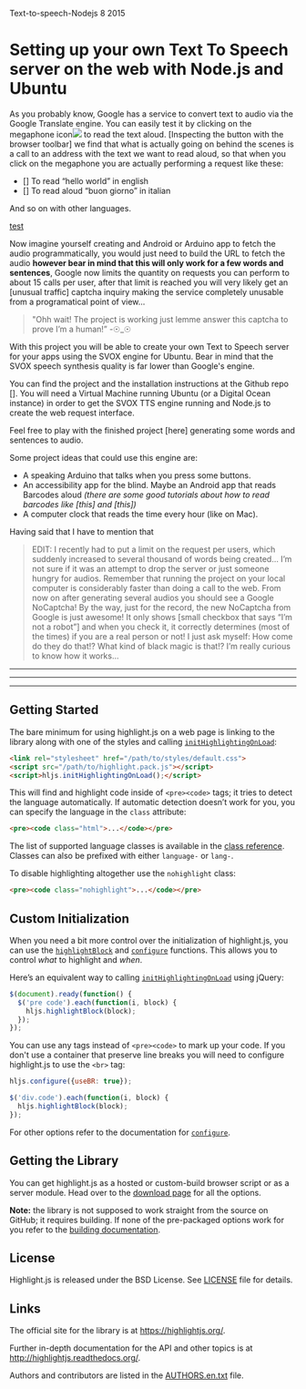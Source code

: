 <permalink>Text-to-speech-Nodejs</permalink>
<month>8</month>
<year>2015</year>

# Setting up your own Text To Speech server on the web with Node.js and Ubuntu

As you probably know, Google has a service to convert text to audio via the Google Translate engine. You can easily test it by clicking on the <a class='mintip'>megaphone icon<span><img src='articles/images/google-tts.png'/></span></a> to read the text aloud. [Inspecting the button with the browser toolbar] we find that what is actually going on behind the scenes is a call to an address with the text we want to read aloud, so that when you click on the megaphone you are actually performing a request like these:



 * [] To read “hello world” in english
 * [] To read aloud “buon giorno” in italian

And so on with other languages.

[test](http://google.com)

Now imagine yourself creating and Android or Arduino app to fetch the audio programmatically, you would just need to build the URL to fetch the audio **however bear in mind that this will only work for a few words and sentences**, Google now limits the quantity on requests you can perform to about 15 calls per user, after that limit is reached you will very likely get an [unusual traffic] captcha inquiry making the service completely unusable from a programatical point of view...

> "Ohh wait! The project is working just lemme answer this captcha to prove I’m a human!”
> -☉_☉

With this project you will be able to create your own Text to Speech server for your apps using the SVOX engine for Ubuntu. Bear in mind that the SVOX speech synthesis quality is far lower than Google's engine.

You can find the project and the installation instructions at the Github repo []. You will need a Virtual Machine running Ubuntu (or a Digital Ocean instance) in order to get the SVOX TTS engine running and Node.js to create the web request interface.

Feel free to play with the finished project [here] generating some words and sentences to audio.

Some project ideas that could use this engine are:
 * A speaking Arduino that talks when you press some buttons.
 * An accessibility app for the blind. Maybe an Android app that reads Barcodes aloud *(there are some good tutorials about how to read barcodes like [this] and [this])*
 * A computer clock that reads the time every hour (like on Mac).

Having said that I have to mention that 

> EDIT: I recently had to put a limit on the request per users, which suddenly increased to several thousand of words being created... I’m not sure if it was an attempt to drop the server or just someone hungry for audios. Remember that running the project on your local computer is considerably faster than doing a call to the web. From now on after generating several audios you should see a Google NoCaptcha! By the way, just for the record, the new NoCaptcha from Google is just awesome! It only shows [small checkbox that says “I’m not a robot”] and when you check it, it correctly determines (most of the times) if you are a real person or not! I just ask myself: How come do they do that!? What kind of black magic is that!? I’m really curious to know how it works...




---
---
---






## Getting Started

The bare minimum for using highlight.js on a web page is linking to the library
along with one of the styles and calling [`initHighlightingOnLoad`][1]:

```html
<link rel="stylesheet" href="/path/to/styles/default.css">
<script src="/path/to/highlight.pack.js"></script>
<script>hljs.initHighlightingOnLoad();</script>
```

This will find and highlight code inside of `<pre><code>` tags; it tries to detect
the language automatically. If automatic detection doesn’t work for you, you can
specify the language in the `class` attribute:

```html
<pre><code class="html">...</code></pre>
```

The list of supported language classes is available in the [class reference][8].
Classes can also be prefixed with either `language-` or `lang-`.

To disable highlighting altogether use the `nohighlight` class:

```html
<pre><code class="nohighlight">...</code></pre>
```

## Custom Initialization

When you need a bit more control over the initialization of
highlight.js, you can use the [`highlightBlock`][2] and [`configure`][3]
functions. This allows you to control *what* to highlight and *when*.

Here’s an equivalent way to calling [`initHighlightingOnLoad`][1] using jQuery:

```javascript
$(document).ready(function() {
  $('pre code').each(function(i, block) {
    hljs.highlightBlock(block);
  });
});
```

You can use any tags instead of `<pre><code>` to mark up your code. If you don't
use a container that preserve line breaks you will need to configure
highlight.js to use the `<br>` tag:

```javascript
hljs.configure({useBR: true});

$('div.code').each(function(i, block) {
  hljs.highlightBlock(block);
});
```

For other options refer to the documentation for [`configure`][3].


## Getting the Library

You can get highlight.js as a hosted or custom-build browser script or as a
server module. Head over to the [download page][4] for all the options.

**Note:** the library is not supposed to work straight from the source on
GitHub; it requires building. If none of the pre-packaged options work for you
refer to the [building documentation][5].


## License

Highlight.js is released under the BSD License. See [LICENSE][10] file for
details.


## Links

The official site for the library is at <https://highlightjs.org/>.

Further in-depth documentation for the API and other topics is at
<http://highlightjs.readthedocs.org/>.

Authors and contributors are listed in the [AUTHORS.en.txt][9] file.

[1]: http://highlightjs.readthedocs.org/en/latest/api.html#inithighlightingonload
[2]: http://highlightjs.readthedocs.org/en/latest/api.html#highlightblock-block
[3]: http://highlightjs.readthedocs.org/en/latest/api.html#configure-options
[4]: https://highlightjs.org/download/
[5]: http://highlightjs.readthedocs.org/en/latest/building-testing.html
[8]: http://highlightjs.readthedocs.org/en/latest/css-classes-reference.html
[9]: https://github.com/isagalaev/highlight.js/blob/master/AUTHORS.en.txt
[10]: https://github.com/isagalaev/highlight.js/blob/master/LICENSE